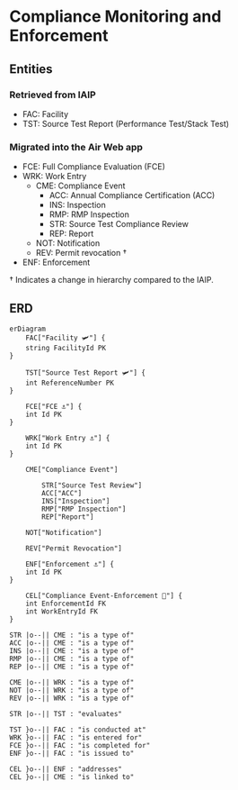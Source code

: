 # Compliance Monitoring and Enforcement

## Entities

### Retrieved from IAIP

- FAC: Facility
- TST: Source Test Report (Performance Test/Stack Test)

### Migrated into the Air Web app

- FCE: Full Compliance Evaluation (FCE)
- WRK: Work Entry
    - CME: Compliance Event
        - ACC: Annual Compliance Certification (ACC)
        - INS: Inspection
        - RMP: RMP Inspection
        - STR: Source Test Compliance Review
        - REP: Report
    - NOT: Notification
    - REV: Permit revocation †
- ENF: Enforcement

† Indicates a change in hierarchy compared to the IAIP.

## ERD

```mermaid
erDiagram
    FAC["Facility 🛩️"] {
    string FacilityId PK
}

    TST["Source Test Report 🛩️"] {
    int ReferenceNumber PK
}

    FCE["FCE ⚓"] {
    int Id PK
}

    WRK["Work Entry ⚓"] {
    int Id PK
}

    CME["Compliance Event"]

        STR["Source Test Review"]
        ACC["ACC"]
        INS["Inspection"]
        RMP["RMP Inspection"]
        REP["Report"]

    NOT["Notification"]
    
    REV["Permit Revocation"]

    ENF["Enforcement ⚓"] {
    int Id PK
}

    CEL["Compliance Event-Enforcement 🔗"] {
    int EnforcementId FK
    int WorkEntryId FK
}

STR |o--|| CME : "is a type of"
ACC |o--|| CME : "is a type of"
INS |o--|| CME : "is a type of"
RMP |o--|| CME : "is a type of"
REP |o--|| CME : "is a type of"

CME |o--|| WRK : "is a type of"
NOT |o--|| WRK : "is a type of"
REV |o--|| WRK : "is a type of"

STR |o--|| TST : "evaluates"

TST }o--|| FAC : "is conducted at"
WRK }o--|| FAC : "is entered for"
FCE }o--|| FAC : "is completed for"
ENF }o--|| FAC : "is issued to"

CEL }o--|| ENF : "addresses"
CEL }o--|| CME : "is linked to"

```
